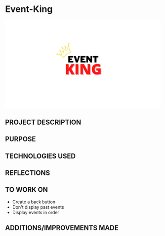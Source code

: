 # Event-King
![My Image](CONNECT..jpg)

## PROJECT DESCRIPTION


## PURPOSE


## TECHNOLOGIES USED

## REFLECTIONS




## TO WORK ON

* Create a back button
* Don't display past events
* Display events in order


## ADDITIONS/IMPROVEMENTS MADE



